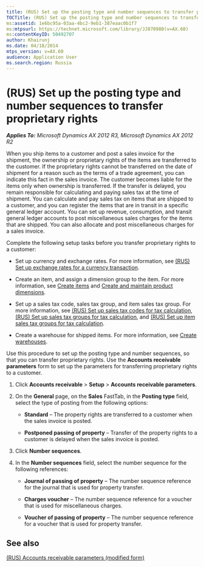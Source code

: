 ```yaml
---
title: (RUS) Set up the posting type and number sequences to transfer proprietary rights
TOCTitle: (RUS) Set up the posting type and number sequences to transfer proprietary rights
ms:assetid: 1e6bc95a-03aa-4bc2-9eb1-387eaac0b1f7
ms:mtpsurl: https://technet.microsoft.com/library/JJ870988(v=AX.60)
ms:contentKeyID: 50492707
author: Khairunj
ms.date: 04/18/2014
mtps_version: v=AX.60
audience: Application User
ms.search.region: Russia
---
```


# (RUS) Set up the posting type and number sequences to transfer proprietary rights 


_**Applies To:** Microsoft Dynamics AX 2012 R3, Microsoft Dynamics AX 2012 R2_

When you ship items to a customer and post a sales invoice for the shipment, the ownership or proprietary rights of the items are transferred to the customer. If the proprietary rights cannot be transferred on the date of shipment for a reason such as the terms of a trade agreement, you can indicate this fact in the sales invoice. The customer becomes liable for the items only when ownership is transferred. If the transfer is delayed, you remain responsible for calculating and paying sales tax at the time of shipment. You can calculate and pay sales tax on items that are shipped to a customer, and you can register the items that are in transit in a specific general ledger account. You can set up revenue, consumption, and transit general ledger accounts to post miscellaneous sales charges for the items that are shipped. You can also allocate and post miscellaneous charges for a sales invoice.

Complete the following setup tasks before you transfer proprietary rights to a customer:

  - Set up currency and exchange rates. For more information, see [(RUS) Set up exchange rates for a currency transaction](rus-set-up-exchange-rates-for-a-currency-transaction.md).

  - Create an item, and assign a dimension group to the item. For more information, see [Create items](create-items.md) and [Create and maintain product dimensions](create-and-maintain-product-dimensions.md).

  - Set up a sales tax code, sales tax group, and item sales tax group. For more information, see [(RUS) Set up sales tax codes for tax calculation](rus-set-up-sales-tax-codes-for-tax-calculation.md), [(RUS) Set up sales tax groups for tax calculation](rus-set-up-sales-tax-groups-for-tax-calculation.md), and [(RUS) Set up item sales tax groups for tax calculation](rus-set-up-item-sales-tax-groups-for-tax-calculation.md).

  - Create a warehouse for shipped items. For more information, see [Create warehouses](create-warehouses.md).

Use this procedure to set up the posting type and number sequences, so that you can transfer proprietary rights. Use the **Accounts receivable parameters** form to set up the parameters for transferring proprietary rights to a customer.

1.  Click **Accounts receivable** \> **Setup** \> **Accounts receivable parameters**.

2.  On the **General** page, on the **Sales** FastTab, in the **Posting type** field, select the type of posting from the following options:
    
      - **Standard** – The property rights are transferred to a customer when the sales invoice is posted.
    
      - **Postponed passing of property** – Transfer of the property rights to a customer is delayed when the sales invoice is posted.

3.  Click **Number sequences**.

4.  In the **Number sequences** field, select the number sequence for the following references:
    
      - **Journal of passing of property** – The number sequence reference for the journal that is used for property transfer.
    
      - **Charges voucher** – The number sequence reference for a voucher that is used for miscellaneous charges.
    
      - **Voucher of passing of property** – The number sequence reference for a voucher that is used for property transfer.

## See also

[(RUS) Accounts receivable parameters (modified form)](https://technet.microsoft.com/library/jj733289\(v=ax.60\))

  


